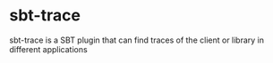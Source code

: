 # sbt-trace
sbt-trace is a SBT plugin that can find traces of the client or library in different applications
